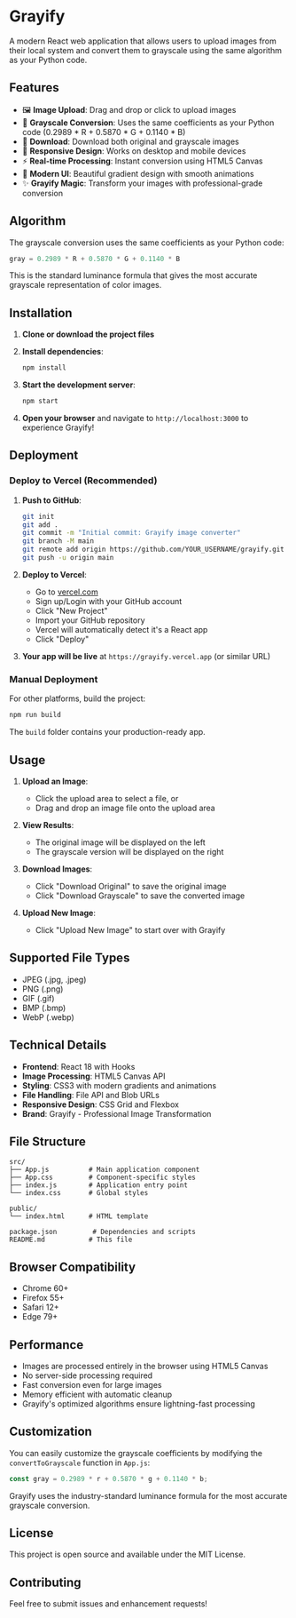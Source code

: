 # Grayify

A modern React web application that allows users to upload images from their local system and convert them to grayscale using the same algorithm as your Python code.

## Features

- 🖼️ **Image Upload**: Drag and drop or click to upload images
- 🎨 **Grayscale Conversion**: Uses the same coefficients as your Python code (0.2989 * R + 0.5870 * G + 0.1140 * B)
- 💾 **Download**: Download both original and grayscale images
- 📱 **Responsive Design**: Works on desktop and mobile devices
- ⚡ **Real-time Processing**: Instant conversion using HTML5 Canvas
- 🎯 **Modern UI**: Beautiful gradient design with smooth animations
- ✨ **Grayify Magic**: Transform your images with professional-grade conversion

## Algorithm

The grayscale conversion uses the same coefficients as your Python code:
```javascript
gray = 0.2989 * R + 0.5870 * G + 0.1140 * B
```

This is the standard luminance formula that gives the most accurate grayscale representation of color images.

## Installation

1. **Clone or download the project files**

2. **Install dependencies**:
   ```bash
   npm install
   ```

3. **Start the development server**:
   ```bash
   npm start
   ```

4. **Open your browser** and navigate to `http://localhost:3000` to experience Grayify!

## Deployment

### Deploy to Vercel (Recommended)

1. **Push to GitHub**:
   ```bash
   git init
   git add .
   git commit -m "Initial commit: Grayify image converter"
   git branch -M main
   git remote add origin https://github.com/YOUR_USERNAME/grayify.git
   git push -u origin main
   ```

2. **Deploy to Vercel**:
   - Go to [vercel.com](https://vercel.com)
   - Sign up/Login with your GitHub account
   - Click "New Project"
   - Import your GitHub repository
   - Vercel will automatically detect it's a React app
   - Click "Deploy"

3. **Your app will be live** at `https://grayify.vercel.app` (or similar URL)

### Manual Deployment

For other platforms, build the project:
```bash
npm run build
```

The `build` folder contains your production-ready app.

## Usage

1. **Upload an Image**:
   - Click the upload area to select a file, or
   - Drag and drop an image file onto the upload area

2. **View Results**:
   - The original image will be displayed on the left
   - The grayscale version will be displayed on the right

3. **Download Images**:
   - Click "Download Original" to save the original image
   - Click "Download Grayscale" to save the converted image

4. **Upload New Image**:
   - Click "Upload New Image" to start over with Grayify

## Supported File Types

- JPEG (.jpg, .jpeg)
- PNG (.png)
- GIF (.gif)
- BMP (.bmp)
- WebP (.webp)

## Technical Details

- **Frontend**: React 18 with Hooks
- **Image Processing**: HTML5 Canvas API
- **Styling**: CSS3 with modern gradients and animations
- **File Handling**: File API and Blob URLs
- **Responsive Design**: CSS Grid and Flexbox
- **Brand**: Grayify - Professional Image Transformation

## File Structure

```
src/
├── App.js          # Main application component
├── App.css         # Component-specific styles
├── index.js        # Application entry point
└── index.css       # Global styles

public/
└── index.html      # HTML template

package.json         # Dependencies and scripts
README.md           # This file
```

## Browser Compatibility

- Chrome 60+
- Firefox 55+
- Safari 12+
- Edge 79+

## Performance

- Images are processed entirely in the browser using HTML5 Canvas
- No server-side processing required
- Fast conversion even for large images
- Memory efficient with automatic cleanup
- Grayify's optimized algorithms ensure lightning-fast processing

## Customization

You can easily customize the grayscale coefficients by modifying the `convertToGrayscale` function in `App.js`:

```javascript
const gray = 0.2989 * r + 0.5870 * g + 0.1140 * b;
```

Grayify uses the industry-standard luminance formula for the most accurate grayscale conversion.

## License

This project is open source and available under the MIT License.

## Contributing

Feel free to submit issues and enhancement requests!
